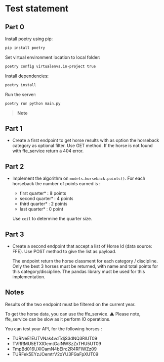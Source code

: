 # Test statement

## Part 0

Install poetry using pip:
  
```bash
pip install poetry
```

Set virtual environment location to local folder:

```bash
poetry config virtualenvs.in-project true
```

Install dependencies:

```bash
poetry install
```

Run the server:

```bash
poetry run python main.py
```

> **Note**
> 

## Part 1

- Create a first endpoint to get horse results with as option the horseback category as optional filter. Use GET method.
If the horse is not found with ffe_service return a 404 error.

## Part 2

- Implement the algorithm on `models.horseback.points()`. For each horseback the number of points earned is :
  - first quarter* : 8 points
  - second quarter* : 4 points
  - third quarter* : 2 points
  - last quarter* : 0 point

  Use `ceil` to determine the quarter size.

## Part 3

- Create a second endpoint that accept a list of Horse Id (data source: FFE). Use POST method to give the list as payload.
  
  The endpoint return the horse classment for each category / discipline. Only the best 3 horses must be returned, with name and total points for this category/discipline. The pandas library must be used for this implementation.

## Notes

Results of the two endpoint must be filtered on the current year.

To get the horse data, you can use the ffe_service.
:warning: Please note, ffe_service can be slow as it perform IO operations.

You can test your API, for the following horses :

- TURNeE1EUTVNak4vdTdjS3dNQ3RlUT09
- TVRRMU5ETXlOemtGalNWSzZxTHU5UT09
- TmpBd016UXlOamN4bEIrc2R4RFlWZz09
- TURFek5EYzJOemtrV2xYU3FGaFpXUT09
